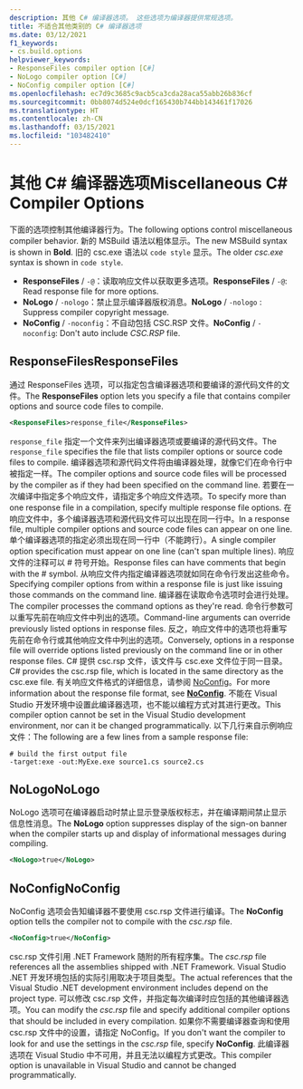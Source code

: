 ```yaml
---
description: 其他 C# 编译器选项。 这些选项为编译器提供常规选项。
title: 不适合其他类别的 C# 编译器选项
ms.date: 03/12/2021
f1_keywords:
- cs.build.options
helpviewer_keywords:
- ResponseFiles compiler option [C#]
- NoLogo compiler option [C#]
- NoConfig compiler option [C#]
ms.openlocfilehash: ec7d9c3685c9acb5ca3cda28aca55abb26b836cf
ms.sourcegitcommit: 0bb8074d524e0dcf165430b744bb143461f17026
ms.translationtype: HT
ms.contentlocale: zh-CN
ms.lasthandoff: 03/15/2021
ms.locfileid: "103482410"
---
```

# <a name="miscellaneous-c-compiler-options"></a><span data-ttu-id="4589f-104">其他 C# 编译器选项</span><span class="sxs-lookup"><span data-stu-id="4589f-104">Miscellaneous C# Compiler Options</span></span>

<span data-ttu-id="4589f-105">下面的选项控制其他编译器行为。</span><span class="sxs-lookup"><span data-stu-id="4589f-105">The following options control miscellaneous compiler behavior.</span></span> <span data-ttu-id="4589f-106">新的 MSBuild 语法以粗体显示。</span><span class="sxs-lookup"><span data-stu-id="4589f-106">The new MSBuild syntax is shown in **Bold**.</span></span> <span data-ttu-id="4589f-107">旧的 csc.exe 语法以 `code style` 显示。</span><span class="sxs-lookup"><span data-stu-id="4589f-107">The older *csc.exe* syntax is shown in `code style`.</span></span>

- <span data-ttu-id="4589f-108">**ResponseFiles** / `-@`：读取响应文件以获取更多选项。</span><span class="sxs-lookup"><span data-stu-id="4589f-108">**ResponseFiles** / `-@`: Read response file for more options.</span></span>
- <span data-ttu-id="4589f-109">**NoLogo** / `-nologo`：禁止显示编译器版权消息。</span><span class="sxs-lookup"><span data-stu-id="4589f-109">**NoLogo** / `-nologo` : Suppress compiler copyright message.</span></span>
- <span data-ttu-id="4589f-110">**NoConfig** / `-noconfig`：不自动包括 CSC.RSP 文件。</span><span class="sxs-lookup"><span data-stu-id="4589f-110">**NoConfig** / `-noconfig`: Don't auto include *CSC.RSP* file.</span></span>

## <a name="responsefiles"></a><span data-ttu-id="4589f-111">ResponseFiles</span><span class="sxs-lookup"><span data-stu-id="4589f-111">ResponseFiles</span></span>

<span data-ttu-id="4589f-112">通过 ResponseFiles 选项，可以指定包含编译器选项和要编译的源代码文件的文件。</span><span class="sxs-lookup"><span data-stu-id="4589f-112">The **ResponseFiles** option lets you specify a file that contains compiler options and source code files to compile.</span></span>

```xml
<ResponseFiles>response_file</ResponseFiles>
```

<span data-ttu-id="4589f-113">`response_file` 指定一个文件来列出编译器选项或要编译的源代码文件。</span><span class="sxs-lookup"><span data-stu-id="4589f-113">The `response_file` specifies the file that lists compiler options or source code files to compile.</span></span> <span data-ttu-id="4589f-114">编译器选项和源代码文件将由编译器处理，就像它们在命令行中被指定一样。</span><span class="sxs-lookup"><span data-stu-id="4589f-114">The compiler options and source code files will be processed by the compiler as if they had been specified on the command line.</span></span> <span data-ttu-id="4589f-115">若要在一次编译中指定多个响应文件，请指定多个响应文件选项。</span><span class="sxs-lookup"><span data-stu-id="4589f-115">To specify more than one response file in a compilation, specify multiple response file options.</span></span> <span data-ttu-id="4589f-116">在响应文件中，多个编译器选项和源代码文件可以出现在同一行中。</span><span class="sxs-lookup"><span data-stu-id="4589f-116">In a response file, multiple compiler options and source code files can appear on one line.</span></span> <span data-ttu-id="4589f-117">单个编译器选项的指定必须出现在同一行中（不能跨行）。</span><span class="sxs-lookup"><span data-stu-id="4589f-117">A single compiler option specification must appear on one line (can't span multiple lines).</span></span> <span data-ttu-id="4589f-118">响应文件的注释可以 # 符号开始。</span><span class="sxs-lookup"><span data-stu-id="4589f-118">Response files can have comments that begin with the # symbol.</span></span> <span data-ttu-id="4589f-119">从响应文件内指定编译器选项就如同在命令行发出这些命令。</span><span class="sxs-lookup"><span data-stu-id="4589f-119">Specifying compiler options from within a response file is just like issuing those commands on the command line.</span></span> <span data-ttu-id="4589f-120">编译器在读取命令选项时会进行处理。</span><span class="sxs-lookup"><span data-stu-id="4589f-120">The compiler processes the command options as they're read.</span></span> <span data-ttu-id="4589f-121">命令行参数可以重写先前在响应文件中列出的选项。</span><span class="sxs-lookup"><span data-stu-id="4589f-121">Command-line arguments can override previously listed options in response files.</span></span> <span data-ttu-id="4589f-122">反之，响应文件中的选项也将重写先前在命令行或其他响应文件中列出的选项。</span><span class="sxs-lookup"><span data-stu-id="4589f-122">Conversely, options in a response file will override options listed previously on the command line or in other response files.</span></span> <span data-ttu-id="4589f-123">C# 提供 csc.rsp 文件，该文件与 csc.exe 文件位于同一目录。</span><span class="sxs-lookup"><span data-stu-id="4589f-123">C# provides the csc.rsp file, which is located in the same directory as the csc.exe file.</span></span> <span data-ttu-id="4589f-124">有关响应文件格式的详细信息，请参阅 [NoConfig](#noconfig)。</span><span class="sxs-lookup"><span data-stu-id="4589f-124">For more information about the response file format, see [**NoConfig**](#noconfig).</span></span> <span data-ttu-id="4589f-125">不能在 Visual Studio 开发环境中设置此编译器选项，也不能以编程方式对其进行更改。</span><span class="sxs-lookup"><span data-stu-id="4589f-125">This compiler option cannot be set in the Visual Studio development environment, nor can it be changed programmatically.</span></span> <span data-ttu-id="4589f-126">以下几行来自示例响应文件：</span><span class="sxs-lookup"><span data-stu-id="4589f-126">The following are a few lines from a sample response file:</span></span>

```console
# build the first output file
-target:exe -out:MyExe.exe source1.cs source2.cs
```

## <a name="nologo"></a><span data-ttu-id="4589f-127">NoLogo</span><span class="sxs-lookup"><span data-stu-id="4589f-127">NoLogo</span></span>

<span data-ttu-id="4589f-128">NoLogo 选项可在编译器启动时禁止显示登录版权标志，并在编译期间禁止显示信息性消息。</span><span class="sxs-lookup"><span data-stu-id="4589f-128">The **NoLogo** option suppresses display of the sign-on banner when the compiler starts up and display of informational messages during compiling.</span></span>

```xml
<NoLogo>true</NoLogo>
```

## <a name="noconfig"></a><span data-ttu-id="4589f-129">NoConfig</span><span class="sxs-lookup"><span data-stu-id="4589f-129">NoConfig</span></span>

<span data-ttu-id="4589f-130">NoConfig 选项会告知编译器不要使用 csc.rsp 文件进行编译。</span><span class="sxs-lookup"><span data-stu-id="4589f-130">The **NoConfig** option tells the compiler not to compile with the *csc.rsp* file.</span></span>

```xml
<NoConfig>true</NoConfig>
```

<span data-ttu-id="4589f-131">csc.rsp 文件引用 .NET Framework 随附的所有程序集。</span><span class="sxs-lookup"><span data-stu-id="4589f-131">The *csc.rsp* file references all the assemblies shipped with .NET Framework.</span></span> <span data-ttu-id="4589f-132">Visual Studio .NET 开发环境包括的实际引用取决于项目类型。</span><span class="sxs-lookup"><span data-stu-id="4589f-132">The actual references that the Visual Studio .NET development environment includes depend on the project type.</span></span> <span data-ttu-id="4589f-133">可以修改 csc.rsp 文件，并指定每次编译时应包括的其他编译器选项。</span><span class="sxs-lookup"><span data-stu-id="4589f-133">You can modify the *csc.rsp* file and specify additional compiler options that should be included in every compilation.</span></span> <span data-ttu-id="4589f-134">如果你不需要编译器查询和使用 csc.rsp 文件中的设置，请指定 NoConfig。</span><span class="sxs-lookup"><span data-stu-id="4589f-134">If you don't want the compiler to look for and use the settings in the *csc.rsp* file, specify **NoConfig**.</span></span> <span data-ttu-id="4589f-135">此编译器选项在 Visual Studio 中不可用，并且无法以编程方式更改。</span><span class="sxs-lookup"><span data-stu-id="4589f-135">This compiler option is unavailable in Visual Studio and cannot be changed programmatically.</span></span>
